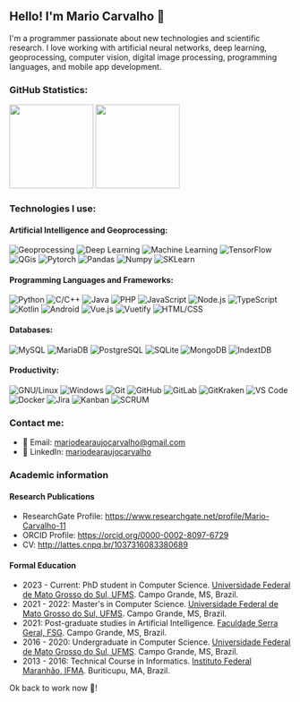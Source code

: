## Hello! I'm Mario Carvalho 👋

I'm a programmer passionate about new technologies and scientific research. I love working with artificial neural networks, deep learning, geoprocessing, computer vision, digital image processing, programming languages, and mobile app development. 
### GitHub Statistics:

<div align="left">
  <img height="150em" src="https://github-readme-stats.vercel.app/api?username=MarioCarvalhoBr&show_icons=true&theme=synthwave&include_all_commits=true&count_private=true"/>
  <img height="150em" src="https://github-readme-stats.vercel.app/api/top-langs/?username=MarioCarvalhoBr&layout=compact&langs_count=7&theme=synthwave"/>
</div>

### Technologies I use:

#### Artificial Intelligence and Geoprocessing:
![Geoprocessing](https://img.shields.io/badge/-Geoprocessing-blue?style=flat-square)
![Deep Learning](https://img.shields.io/badge/-Deep%20Learning-orange?style=flat-square&logo=deep-learning)
![Machine Learning](https://img.shields.io/badge/-Machine%20Learning-blue?style=flat-square&logo=machine-learning)
![TensorFlow](https://img.shields.io/badge/-TensorFlow-orange?style=flat-square&logo=tensorflow)
![QGis](https://img.shields.io/badge/-QGis-green?style=flat-square&logo=qgis)
![Pytorch](https://img.shields.io/badge/-Pytorch-blue?style=flat-square&logo=pytorch)
![Pandas](https://img.shields.io/badge/-Pandas-blue?style=flat-square&logo=pandas)
![Numpy](https://img.shields.io/badge/-Numpy-blue?style=flat-square&logo=numpy)
![SKLearn](https://img.shields.io/badge/-SKLearn-blue?style=flat-square&logo=scikit-learn)

#### Programming Languages and Frameworks:
![Python](https://img.shields.io/badge/-Python-blue?style=flat-square&logo=python)
![C/C++](https://img.shields.io/badge/-C/C++-blue?style=flat-square&logo=c%2B%2B)
![Java](https://img.shields.io/badge/-Java-blue?style=flat-square&logo=java)
![PHP](https://img.shields.io/badge/-PHP-blue?style=flat-square&logo=php)
![JavaScript](https://img.shields.io/badge/-JavaScript-blue?style=flat-square&logo=javascript)
![Node.js](https://img.shields.io/badge/-Node.js-green?style=flat-square&logo=node.js)
![TypeScript](https://img.shields.io/badge/-TypeScript-blue?style=flat-square&logo=typescript)
![Kotlin](https://img.shields.io/badge/-Kotlin-orange?style=flat-square&logo=kotlin)
![Android](https://img.shields.io/badge/-Android-green?style=flat-square&logo=android)
![Vue.js](https://img.shields.io/badge/-Vue.js-green?style=flat-square&logo=vue.js)
![Vuetify](https://img.shields.io/badge/vuetify-white?style=flat-square&logo=vuetify&logoColor=blue&color=lightblue)
![HTML/CSS](https://img.shields.io/badge/-HTML/CSS-orange?style=flat-square&logo=html5)

#### Databases:
![MySQL](https://img.shields.io/badge/mysql-orange?style=flat-square&logo=mysql&logoColor=white&labelColor=blue)
![MariaDB](https://img.shields.io/badge/-MariaDB-blue?style=flat-square&logo=mariadb)
![PostgreSQL](https://img.shields.io/badge/-PostgreSQL-blue?style=flat-square&logo=postgresql)
![SQLite](https://img.shields.io/badge/-SQLite-blue?style=flat-square&logo=sqlite)
![MongoDB](https://img.shields.io/badge/-MongoDB-green?style=flat-square&logo=mongodb)
![IndextDB](https://img.shields.io/badge/-IndextDB-green?style=flat-square&logo=indextdb)

#### Productivity:
![GNU/Linux](https://img.shields.io/badge/-GNU/Linux-blue?style=flat-square&logo=linux)
![Windows](https://img.shields.io/badge/-Windows-blue?style=flat-square&logo=windows)
![Git](https://img.shields.io/badge/-Git-orange?style=flat-square&logo=git)
![GitHub](https://img.shields.io/badge/-GitHub-black?style=flat-square&logo=github)
![GitLab](https://img.shields.io/badge/-GitLab-orange?style=flat-square&logo=gitlab)
![GitKraken](https://img.shields.io/badge/-GitKraken-black?style=flat-square&logo=gitkraken)
![VS Code](https://img.shields.io/badge/-VS%20Code-blue?style=flat-square&logo=visual-studio-code)
![Docker](https://img.shields.io/badge/-Docker-blue?style=flat-square&logo=docker)
![Jira](https://img.shields.io/badge/-Jira-blue?style=flat-square&logo=jira-software)
![Kanban](https://img.shields.io/badge/-Kanban-blue?style=flat-square&logo=kanban)
![SCRUM](https://img.shields.io/badge/-SCRUM-blue?style=flat-square&logo=scrum)

### Contact me:

- 📧 Email: mariodearaujocarvalho@gmail.com
- 💼 LinkedIn: [mariodearaujocarvalho](https://www.linkedin.com/in/mariodearaujocarvalho/)

### Academic information
#### Research Publications
 - ResearchGate Profile: https://www.researchgate.net/profile/Mario-Carvalho-11
 - ORCID Profile: https://orcid.org/0000-0002-8097-6729
 - CV: http://lattes.cnpq.br/1037316083380689
   
#### Formal Education
 - 2023 - Current: PhD student in Computer Science. [Universidade Federal de Mato Grosso do Sul, UFMS](https://www.ufms.br/). Campo Grande, MS, Brazil.
 - 2021 - 2022: Master's in Computer Science. [Universidade Federal de Mato Grosso do Sul, UFMS](https://www.ufms.br/). Campo Grande, MS, Brazil.
 - 2021: Post-graduate studies in Artificial Intelligence. [Faculdade Serra Geral, FSG](https://www.faculdadeserrageralead.com.br). Campo Grande, MS, Brazil.
 - 2016 - 2020: Undergraduate in Computer Science.  [Universidade Federal de Mato Grosso do Sul, UFMS](https://www.ufms.br/). Campo Grande, MS, Brazil.
 - 2013 - 2016: Technical Course in Informatics. [Instituto Federal Maranhão, IFMA](https://buriticupu.ifma.edu.br/). Buriticupu, MA, Brazil.

Ok back to work now 🙂!


<!--
**MarioCarvalhoBr/MarioCarvalhoBr** is a ✨ _special_ ✨ repository because its `README.md` (this file) appears on your GitHub profile.

Here are some ideas to get you started:

- 🔭 I’m currently working on ...
- 🌱 I’m currently learning ...
- 👯 I’m looking to collaborate on ...
- 🤔 I’m looking for help with ...
- 💬 Ask me about ...
- 📫 How to reach me: ...
- 😄 Pronouns: ...
- ⚡ Fun fact: ...
-->

